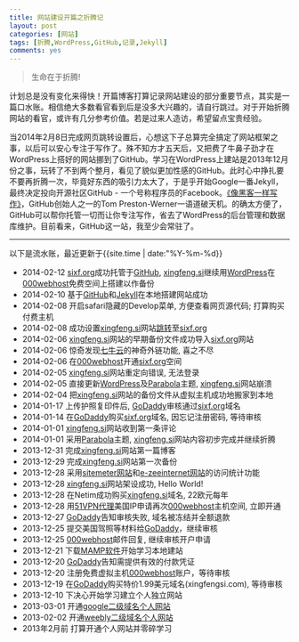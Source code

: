 ```yaml
---
title: 网站建设开篇之折腾记
layout: post
categories: [网站]
tags: [折腾,WordPress,GitHub,记录,Jekyll]
comments: yes
---
```



> 生命在于折腾!

计划总是没有变化来得快！开篇博客打算记录网站建设的部分重要节点，其实是一篇口水账。相信绝大多数看官看到后是没多大兴趣的，请自行跳过。对于开始折腾网站的看官，或许有几分参考价值。若是过来人造访，希望留点宝贵经验。

当2014年2月8日完成网页跳转设置后，心想这下子总算完全搞定了网站框架之事，以后可以安心专注于写作了。殊不知方才五天后，又把费了牛鼻子劲才在WordPress上搭好的网站挪到了GitHub。学习在WordPress上建站是2013年12月份之事，玩转了不到两个整月，看见了貌似更加性感的GitHub。此时心中挣扎要不要再折腾一次，毕竟好东西的吸引力太大了，于是乎开始Google一番Jekyll，最终决定投向开源社区GitHub - 一个号称程序员的Facebook。[《像黑客一样写作》](http://tom.preston-werner.com/2008/11/17/blogging-like-a-hacker.html)，GitHub创始人之一的Tom Preston-Werner一语道破天机。的确太方便了，GitHub可以帮你托管一切而让你专注写作，省去了WordPress的后台管理和数据库维护。目前看来，GitHub这一站，我至少会常驻了。

---

以下是流水账，最近更新于<span>{{site.time | date:"%Y-%m-%d}}</span>
	
-	2014-02-12 [sixf.org](http://sixf.org)成功托管于[GitHub](http://www.github.com), [xingfeng.si](http://xingfeng.si)继续用[WordPress](http://www.wordpress.org)在[000webhost](http://www.000webhost.com/752844.html)免费空间上搭建以作备份
-	2014-02-10 基于[GitHub](http://www.github.com)和[Jekyll](https://github.com/mojombo/jekyll)在本地搭建网站成功
-	2014-02-08 开启safari隐藏的Develop菜单, 方便查看网页源代码; 打算购买付费主机
-	2014-02-08 成功设置[xingfeng.si](http://xingfeng.si)网站[跳转](http://support.netim.com/en/wiki/Use_the_web_forwarding_service)至[sixf.org](http://sixf.org)
-	2014-02-06 [xingfeng.si](http://xingfeng.si)网站的早期备份文件成功导入[sixf.org](http://sixf.org)网站
-	2014-02-06 惊奇发现[七牛云](https://portal.qiniu.com/signup?code=iv0wl84z6mq)的神奇外链功能, 喜之不尽
-	2014-02-06 在[000webhost](http://www.000webhost.com/752844.html)开通[sixf.org](http://sixf.org)空间
-	2014-02-05 [xingfeng.si](http://xingfeng.si)网站重定向错误, 无法登录
-	2014-02-05 直接更新[WordPress](http://www.wordpress.org)及[Parabola](http://www.cryoutcreations.eu)主题, [xingfeng.si](http://xingfeng.si)网站崩溃
-	2014-02-04 把[xingfeng.si](http://xingfeng.si)网站的备份文件从虚拟主机成功地搬家到本地
-	2014-01-17 上传护照复印件后, [GoDaddy](http://x.co/gobirder)审核通过[sixf.org](http://sixf.org)域名
-	2014-01-14 在[GoDaddy](http://x.co/gobirder)购买[sixf.org](http://sixf.org)域名, 因忘记注册密码, 等待审核
-	2014-01-01 [xingfeng.si](http://xingfeng.si)网站收到第一条评论
-	2014-01-01 采用[Parabola](http://www.cryoutcreations.eu)主题, [xingfeng.si](http://xingfeng.si)网站内容初步完成并继续折腾
-	2013-12-31 完成[xingfeng.si](http://xingfeng.si)网站第一篇博客
-	2013-12-29 完成[xingfeng.si](http://xingfeng.si)网站第一次备份
-	2013-12-28 采用[sitemeter网站](http://sitemeter.com)和[e-zeeinternet网站](http://e-zeeinternet.com)的访问统计功能
-	2013-12-28 [xingfeng.si](http://xingfeng.si)网站架设成功, Hello World!
-	2013-12-28 在Netim成功购买[xingfeng.si](http://xingfeng.si)域名, 22欧元每年
-	2013-12-28 用[51VPN代理](http://a.wy002.com/309788)美国IP申请再次[000webhost](http://www.000webhost.com/752844.html)主机空间, 立即开通
-	2013-12-27 [GoDaddy](http://x.co/gobirder)告知审核失败, 域名被冻结并全额退款
-	2013-12-25 提交美国驾照等材料给[GoDaddy](http://x.co/gobirder)，继续审核
-	2013-12-25 [000webhost](http://www.000webhost.com/752844.html)邮件回复, 继续审核开户申请
-	2013-12-21 下载[MAMP软件](http://www.mamp.info/en/index.html)开始学习本地建站
-	2013-12-20 [GoDaddy](http://x.co/gobirder)告知需提供有效的付款凭证
-	2013-12-20 注册免费虚拟主机[000webhost](http://www.000webhost.com/752844.html)账户，等待审核
-	2013-12-19 在[GoDaddy](http://x.co/gobirder)购买特价1.99美元域名(xingfengsi.com), 等待审核
-	2013-12-10 下决心开始学习建立个人独立网站
-	2013-03-01 开通[google二级域名个人网站](sites.google.com/site/xingfengsi)
-	2013-02-02 开通[weebly二级域名个人网站](xingfengsi.weebly.com)
-	2013年2月前 打算开通个人网站并零碎学习